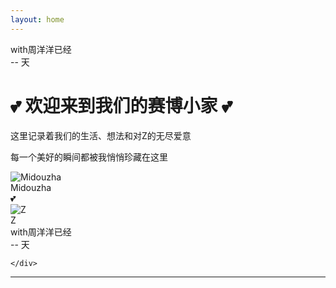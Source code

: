 ```yaml
---
layout: home
---
```


<div class="page-widgets-container">
  <!-- 左侧小工具：倒计时 -->
  <div class="side-widget left-widget">
    <div class="countdown-title">with周洋洋已经</div>
    <div id="countdown-days" class="countdown-days">-- 天</div>
  </div>

  <div class="main-content-area">
    <div class="home-intro">
  <h1>💕 欢迎来到我们的赛博小家 💕</h1>
  <p>这里记录着我们的生活、想法和对Z的无尽爱意</p>
  <p>每一个美好的瞬间都被我悄悄珍藏在这里</p>
  
  <!-- 情侣头像 -->
  <div class="couple-avatars">
    <div class="avatar-container">
      <img src="{{ '/assets/sheep_head.webp' | relative_url }}" alt="Midouzha" class="avatar-img">
      <div class="avatar-label">Midouzha</div>
    </div>
    <div class="love-heart">💕</div>
    <div class="avatar-container">
      <img src="{{ '/assets/z_con.jpg' | relative_url }}" alt="Z" class="avatar-img">
      <div class="avatar-label">Z</div>
    </div>
  </div>
</div>

<!-- 倒计时小工具 -->
<div class="countdown-card">
  <div class="countdown-title">with周洋洋已经</div>
  <div id="countdown-days" class="countdown-days">-- 天</div>
</div>

<script>
// 纯前端倒计时，Jekyll+GitHub Pages兼容
function updateCountdown() {
  var startDate = new Date('2025-05-26T00:00:00');
  var now = new Date();
  var diffTime = now - startDate;
  var days = Math.floor(diffTime / (1000 * 60 * 60 * 24));
  document.getElementById('countdown-days').textContent = days + ' 天';
}
updateCountdown();
setInterval(updateCountdown, 60 * 60 * 1000);
</script>

    </div>
  </div>

  <!-- 右侧可扩展小工具区域（预留）-->
  <div class="side-widget right-widget"></div>
</div>

<script>
// 倒计时小工具脚本
function updateCountdown() {
  const startDate = new Date('2025-05-26T00:00:00');
  const now = new Date();
  const diffTime = now - startDate;
  const days = Math.floor(diffTime / (1000 * 60 * 60 * 24));
  document.getElementById('countdown-days').textContent = days + ' 天';
}
updateCountdown();
setInterval(updateCountdown, 60 * 60 * 1000); // 每小时刷新一次
</script>

---
